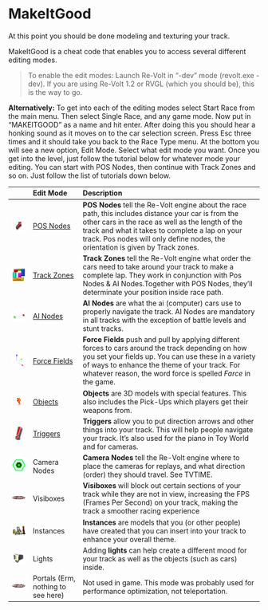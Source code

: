# MakeItGood

At this point you should be done modeling and texturing your track.

MakeItGood is a cheat code that enables you to access several different editing modes.

> To enable the edit modes: Launch Re-Volt in “-dev” mode (revolt.exe -dev). If you are using Re-Volt 1.2 or RVGL (which you should be), this is the way to go.

**Alternatively:** To get into each of the editing modes select Start Race from the main menu. Then select Single Race, and any game mode. Now put in “MAKEITGOOD” as a name and hit enter. After doing this you should hear a honking sound as it moves on to the car selection screen. Press Esc three times and it should take you back to the Race Type menu. At the bottom you will see a new option, Edit Mode. Select what edit mode you want. Once you get into the level, just follow the tutorial below for whatever mode your editing. You can start with POS Nodes, then continue with Track Zones and so on. Just follow the list of tutorials down below.

|   |  Edit Mode  |  Description  |
|  :-----          |  :-----          |  :-----          |
| ![](posnodes.jpg) |  [POS Nodes](./01.pos-nodes) |  **POS Nodes** tell the Re-Volt engine about the race path, this includes distance your car is from the other cars in the race as well as the length of the track and what it takes to complete a lap on your track. Pos nodes will only define nodes, the orientation is given by Track zones. |
| ![](taz1.png) |  [Track Zones](./02.track-zones) |  **Track Zones** tell the Re-Volt engine what order the cars need to take around your track to make a complete lap. They work in conjunction with Pos Nodes & AI Nodes.Together with POS Nodes, they’ll determinate your position inside race path. |
| ![](ainodes.jpg) |  [AI Nodes](./03.ai-nodes) |  **AI Nodes** are what the ai (computer) cars use to properly navigate the track. AI Nodes are mandatory in all tracks with the exception of battle levels and stunt tracks. |
| ![](force.png) |  [Force Fields](./04.force-fields) |  **Force Fields** push and pull by applying different forces to cars around the track depending on how you set your fields up. You can use these in a variety of ways to enhance the theme of your track. For whatever reason, the word force is spelled _Farce_ in the game. |
| ![](objects.jpg) |  [Objects](./05.objects) |  **Objects** are 3D models with special features. This also includes the Pick-Ups which players get their weapons from. |
| ![](triggers.png) |  [Triggers](./06.triggers) |  **Triggers** allow you to put direction arrows and other things into your track. This will help people navigate your track. It’s also used for the piano in Toy World and for cameras. |
| ![](camnodes.png) |  Camera Nodes |  **Camera Nodes** tell the Re-Volt engine where to place the cameras for replays, and what direction (order) they should travel. See TVTIME. |
| ![](default.jpg) |  Visiboxes |  **Visiboxes** will block out certain sections of your track while they are not in view, increasing the FPS (Frames Per Second) on your track, making the track a smoother racing experience |
| ![](instance.jpg) |  Instances |  **Instances** are models that you (or other people) have created that you can insert into your track to enhance your overall theme. |
| ![](lights.png) |  Lights |  Adding **lights** can help create a different mood for your track as well as the objects (such as cars) inside. |
|  ![](default.jpg) |  Portals (Erm, nothing to see here) |  Not used in game. This mode was probably used for performance optimization, not teleportation. |

